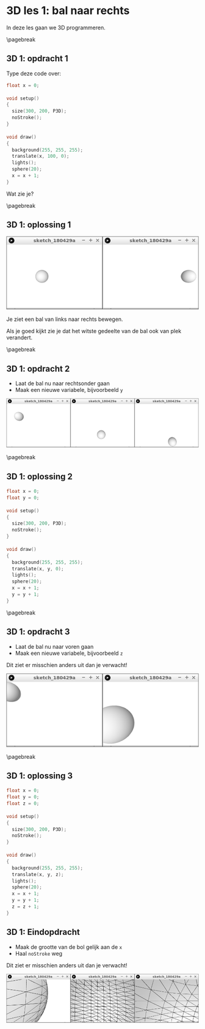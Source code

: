 # 3D les 1: bal naar rechts

In deze les gaan we 3D programmeren.

\pagebreak

## 3D 1: opdracht 1 

Type deze code over:

```c++
float x = 0;

void setup() 
{
  size(300, 200, P3D);
  noStroke();
}

void draw() 
{
  background(255, 255, 255);
  translate(x, 100, 0);
  lights();
  sphere(20);
  x = x + 1;
}
```

Wat zie je?

\pagebreak

## 3D 1: oplossing 1 

![3D 1: oplossing 1](3D1_1.png)

Je ziet een bal van links naar rechts bewegen.

Als je goed kijkt zie je dat het witste gedeelte van de bal ook van plek verandert.

\pagebreak

## 3D 1: opdracht 2

 * Laat de bal nu naar rechtsonder gaan
 * Maak een nieuwe variabele, bijvoorbeeld `y`

![3D 1: opdracht 2](3D1_2.png)

\pagebreak

## 3D 1: oplossing 2 

```c++
float x = 0;
float y = 0;

void setup() 
{
  size(300, 200, P3D);
  noStroke();
}

void draw() 
{
  background(255, 255, 255);
  translate(x, y, 0);
  lights();
  sphere(20);
  x = x + 1;
  y = y + 1;
}
```

\pagebreak

## 3D 1: opdracht 3

 * Laat de bal nu naar voren gaan
 * Maak een nieuwe variabele, bijvoorbeeld `z`

Dit ziet er misschien anders uit dan je verwacht!

![3D 1: opdracht 3](3D1_3.png)

\pagebreak

## 3D 1: oplossing 3

```c++
float x = 0;
float y = 0;
float z = 0;

void setup() 
{
  size(300, 200, P3D);
  noStroke();
}

void draw() 
{
  background(255, 255, 255);
  translate(x, y, z);
  lights();
  sphere(20);
  x = x + 1;
  y = y + 1;
  z = z + 1;
}
```


## 3D 1: Eindopdracht

 * Maak de grootte van de bol gelijk aan de `x`
 * Haal `noStroke` weg

Dit ziet er misschien anders uit dan je verwacht!

![3D 1: Eindopdracht](3D1_Eindopdracht.png)
